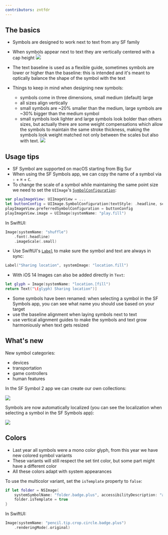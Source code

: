 ```yaml
---
contributors: zntfdr
---
```


## The basics

- Symbols are designed to work next to text from any SF family
- When symbols appear next to text they are vertically centered with a cap height
![][capHeightImage]

- The text baseline is used as a flexible guide, sometimes symbols are lower or higher than the baseline: this is intended and it's meant to optically balance the shape of the symbol with the text
- Things to keep in mind when designing new symbols:
  - symbols come in three dimensions, small medium (default) large
  - all sizes align vertically
  - small symbols are ~20% smaller than the medium, large symbols are ~30% bigger than the medium symbol
  - small symbols look lighter and large symbols look bolder than others sizes, but actually there are some weight compensations which allow the symbols to maintain the same stroke thickness, making the symbols look weight matched not only between the scales but also with text. 
![][thicknessImage]

## Usage tips

- SF Symbol are supported on macOS starting from Big Sur
- When using the SF Symbols app, we can copy the name of a symbol via  `⇧` + `⌘` + `C`.
- To change the scale of a symbol while maintaining the same point size we need to set the `UIImage`'s [`SymbolConfiguration`][SymbolConfiguration]:

```swift
var playImageView: UIImageView = ...
let buttonConfig = UIImage.SymbolConfiguration(textStyle: .headline, scale: .small)
playImageView.preferredSymbolConfiguration = buttonConfig
playImageView.image = UIImage(systemName: "play.fill")
```

In SwiftUI:

```swift
Image(systemName: "shuffle")
    .font(.headline)
    .imageScale(.small)
```

- Use SwiftUI's [`Label`][Label] to make sure the symbol and text are always in sync:

```swift
Label("Sharing location", systemImage: "location.fill")
```

- With iOS 14 Images can also be added directly in `Text`: 

```swift
let glyph = Image(systemName: "location.[fill")
return Text("\(glyph) Sharing location")]
```

- Some symbols have been renamed: when selecting a symbol in the SF Symbols app, you can see what name you should use based on your target
- use the baseline alignment when laying symbols next to text
- use vertical alignment guides to make the symbols and text grow harmoniously when text gets resized

## What's new

New symbol categories:

- devices
- transportation
- game controllers
- human features

In the SF Symbol 2 app we can create our own collections:

![][collectionImage]

Symbols are now automatically localized (you can see the localization when selecting a symbol in the SF Symbols app):

![][localeImage]

## Colors

- Last year all symbols were a mono color glyph, from this year we have new colored symbol variants 
- These variants will still respect the set tint color, but some part might have a different color
- All these colors adapt with system appearances

To use the multicolor variant, set the `isTemplate` property to `false`:

```swift
if let folder = NSImage(
    systemSymbolName: "folder.badge.plus", accessibilityDescription: "add folder") {
    folder.isTemplate = true
}
```

In SwiftUI:

```swift
Image(systemName: "pencil.tip.crop.circle.badge.plus")
    .renderingMode(.original)
```

[SymbolConfiguration]: https://developer.apple.com/documentation/uikit/uiimage/symbolconfiguration
[Label]: https://developer.apple.com/documentation/swiftui/label

[capHeightImage]: ../../../images/notes/wwdc20/10207/capHeight.png 
[thicknessImage]: ../../../images/notes/wwdc20/10207/thickness.png
[collectionImage]: ../../../images/notes/wwdc20/10207/collection.png
[localeImage]: ../../../images/notes/wwdc20/10207/locale.png